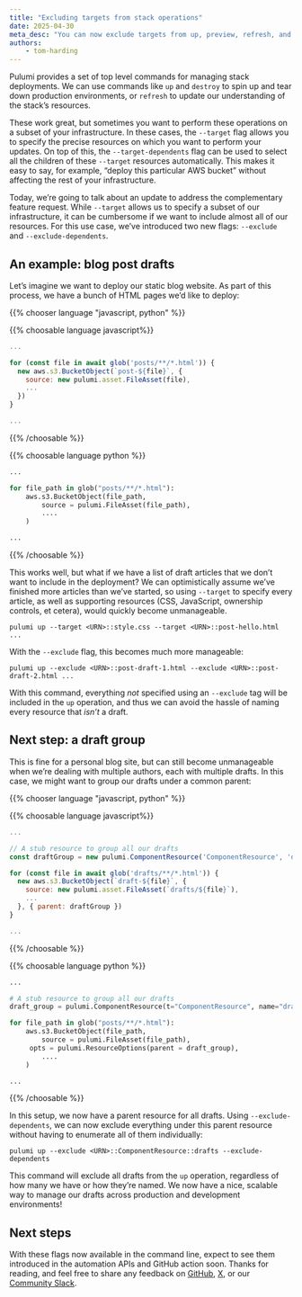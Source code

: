 ```yaml
---
title: "Excluding targets from stack operations"
date: 2025-04-30
meta_desc: "You can now exclude targets from up, preview, refresh, and destroy operations"
authors:
    - tom-harding
---
```


Pulumi provides a set of top level commands for managing stack deployments. We can use commands like `up` and `destroy` to spin up and tear down production environments, or `refresh` to update our understanding of the stack’s resources.

These work great, but sometimes you want to perform these operations on a subset of your infrastructure. In these cases, the `--target` flag allows you to specify the precise resources on which you want to perform your updates. On top of this, the `--target-dependents` flag can be used to select all the children of these `--target` resources automatically. This makes it easy to say, for example, “deploy this particular AWS bucket” without affecting the rest of your infrastructure.

Today, we’re going to talk about an update to address the complementary feature request. While `--target` allows us to specify a subset of our infrastructure, it can be cumbersome if we want to include almost all of our resources. For this use case, we’ve introduced two new flags: `--exclude` and `--exclude-dependents`.

## An example: blog post drafts

Let’s imagine we want to deploy our static blog website. As part of this process, we have a bunch of HTML pages we’d like to deploy:

{{% chooser language "javascript, python" %}}

{{% choosable language javascript%}}
```javascript
...

for (const file in await glob('posts/**/*.html')) {
  new aws.s3.BucketObject(`post-${file}`, {
    source: new pulumi.asset.FileAsset(file),
    ...
  })
}

...
```
{{% /choosable %}}

{{% choosable language python %}}
```python
...

for file_path in glob("posts/**/*.html"):
    aws.s3.BucketObject(file_path,
        source = pulumi.FileAsset(file_path),
        ....
    )

...
```
{{% /choosable %}}

This works well, but what if we have a list of draft articles that we don’t want to include in the deployment? We can optimistically assume we’ve finished more articles than we’ve started, so using `--target` to specify every article, as well as supporting resources (CSS, JavaScript, ownership controls, et cetera), would quickly become unmanageable.

```shell
pulumi up --target <URN>::style.css --target <URN>::post-hello.html ...
```
   
With the `--exclude` flag, this becomes much more manageable:

```shell
pulumi up --exclude <URN>::post-draft-1.html --exclude <URN>::post-draft-2.html ...
```

With this command, everything *not* specified using an `--exclude` tag will be included in the `up` operation, and thus we can avoid the hassle of naming every resource that *isn’t* a draft.

## Next step: a draft group

This is fine for a personal blog site, but can still become unmanageable when we’re dealing with multiple authors, each with multiple drafts. In this case, we might want to group our drafts under a common parent:

{{% chooser language "javascript, python" %}}

{{% choosable language javascript%}}
```javascript
...

// A stub resource to group all our drafts
const draftGroup = new pulumi.ComponentResource('ComponentResource', 'drafts')

for (const file in await glob('drafts/**/*.html')) {
  new aws.s3.BucketObject(`draft-${file}`, {
    source: new pulumi.asset.FileAsset(`drafts/${file}`),
    ...
  }, { parent: draftGroup })
}

...
```
{{% /choosable %}}

{{% choosable language python %}}
```py
...

# A stub resource to group all our drafts
draft_group = pulumi.ComponentResource(t="ComponentResource", name="drafts")

for file_path in glob("posts/**/*.html"):
    aws.s3.BucketObject(file_path,
        source = pulumi.FileAsset(file_path),
	 opts = pulumi.ResourceOptions(parent = draft_group),
        ....
    )

...
```
{{% /choosable %}}

In this setup, we now have a parent resource for all drafts. Using `--exclude-dependents`, we can now exclude everything under this parent resource without having to enumerate all of them individually:

```shell
pulumi up --exclude <URN>::ComponentResource::drafts --exclude-dependents
```

This command will exclude all drafts from the `up` operation, regardless of how many we have or how they’re named. We now have a nice, scalable way to manage our drafts across production and development environments\!

## Next steps

With these flags now available in the command line, expect to see them introduced in the automation APIs and GitHub action soon. Thanks for reading, and feel free to share any feedback on [GitHub](https://github.com/pulumi/pulumi), [X](https://twitter.com/pulumicorp), or our [Community Slack](https://slack.pulumi.com/).

